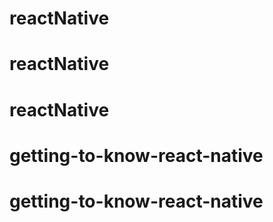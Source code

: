 # reactNative
# reactNative
# reactNative
# getting-to-know-react-native
# getting-to-know-react-native
